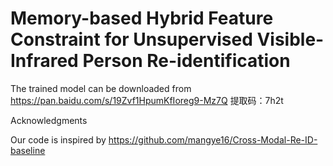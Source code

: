 # Memory-based Hybrid Feature Constraint for Unsupervised Visible-Infrared Person Re-identification









The trained model can be downloaded from https://pan.baidu.com/s/19Zvf1HpumKfIoreg9-Mz7Q 提取码：7h2t





Acknowledgments

Our code is inspired by https://github.com/mangye16/Cross-Modal-Re-ID-baseline
